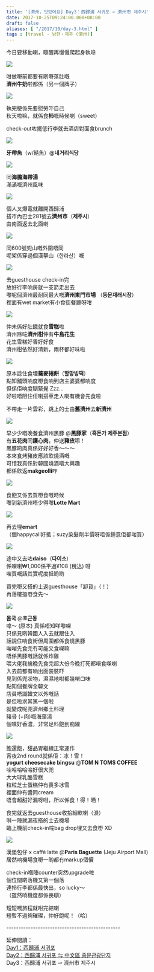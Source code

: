 ```yaml
---
title: '[濟州，맛있어요] Day3：西歸浦 서귀포 ⇀ 濟州市 제주시'
date: 2017-10-25T09:24:00.000+08:00
draft: false
aliases: [ "/2017/10/day-3.html" ]
tags : [travel - 남한・제주 (濟州)]
---
```


今日要移動喇，瞓醒再慢慢爬起身執喼  

[![](https://c1.staticflickr.com/5/4510/37849393341_7a3da7245c_z.jpg)](https://c1.staticflickr.com/5/4510/37849393341_7a3da7245c_z.jpg)

咁做嘢前都要有啲嘢落肚嘅  
**濟州牛奶**啦都係（另一個牌子）  

[![](https://c1.staticflickr.com/5/4490/37139393324_bf7bc3f3c7_z.jpg)](https://c1.staticflickr.com/5/4490/37139393324_bf7bc3f3c7_z.jpg)

執完梗係先要慰勞吓自己  
秋天啦嘛，就係食**柿**嘅時候喇（sweet）  
  
check-out咗擺低行李就去酒店對面食brunch  

[![](https://c1.staticflickr.com/5/4479/37139393714_8c8b31f50b_z.jpg)](https://c1.staticflickr.com/5/4479/37139393714_8c8b31f50b_z.jpg)

**牙帶魚**（w/鯖魚）@**네거리식당**  

![](https://c1.staticflickr.com/5/4447/37849392751_ce107a8dbd_z.jpg)

同**海膽海帶湯**  
滿滿嘅濟州風味  

[![](https://c1.staticflickr.com/5/4496/37849394311_877011e5b1_z.jpg)](https://c1.staticflickr.com/5/4496/37849394311_877011e5b1_z.jpg)

個人叉爆電就離開西歸浦  
搭市內巴士281號去**濟州市**（**제주시**）  
由南面返去北面喇  

[![](https://c1.staticflickr.com/5/4461/37800677356_8e2c092e4b_z.jpg)](https://c1.staticflickr.com/5/4461/37800677356_8e2c092e4b_z.jpg)

同600號兜山嘅外圍唔同  
呢架係穿過個漢拏山（한라산）嘅  

[![](https://c1.staticflickr.com/5/4456/37849394071_d41e34fd20_z.jpg)](https://c1.staticflickr.com/5/4456/37849394071_d41e34fd20_z.jpg)

去guesthouse check-in完  
放好行李响房就一支箭走出去  
嚟呢個濟州最耐同最大嘅**濟州東門市場** （**동문재래시장**）  
裡面有wet market有小食街餐廳呀咁  

[![](https://c1.staticflickr.com/5/4452/37139394014_886b45c679_z.jpg)](https://c1.staticflickr.com/5/4452/37139394014_886b45c679_z.jpg)

仲未係好肚餓就食**雪糕**啦  
濟州除咗**濟州柑**仲有**牛島花生**  
花生雪糕好香好好食  
濟州柑依然好清新，兩杯都好味啦  

[![](https://c1.staticflickr.com/5/4461/37139394034_841cf31520_z.jpg)](https://c1.staticflickr.com/5/4461/37139394034_841cf31520_z.jpg)

原本諗住食埋**蕎麥捲餅**（**할망빙떡**）  
點知舖頭响度嘢食响到店主婆婆都响度  
但係佢响度瞓緊覺 Zzz...  
好啦唔阻住佢喇搭車走人喇有機會先食啦  
  
不帶走一片雲彩，跳上的士由**舊濟州**去**新濟州**  

[![](https://c1.staticflickr.com/5/4491/23997115598_42360d50da_z.jpg)](https://c1.staticflickr.com/5/4491/23997115598_42360d50da_z.jpg)

早少少嘅晚餐食濟州黑豚 @**黑豚家**（**흑돈가 제주본점**）  
有**五花肉**同**護心肉**，仲送**豬皮**㖭！  
黑豚啲肉真係好好好香～～～  
本來食烤豬皮應該飲燒酒嘅  
可惜我真係對韓國燒酒唔大興趣  
都係飲返**makgeolli**咋  

[![](https://c1.staticflickr.com/5/4489/37139669194_4f1b472639_z.jpg)](https://c1.staticflickr.com/5/4489/37139669194_4f1b472639_z.jpg)

食飽又係去買嘢食嘅時候  
嚟到新濟州唔少得嚟**Lotte Mart**  

[![](https://c1.staticflickr.com/5/4458/23997115158_5b85fa4148_z.jpg)](https://c1.staticflickr.com/5/4458/23997115158_5b85fa4148_z.jpg)

再去埋**emart**  
（個happycall好抵；suzy染髮劑半價呀唔係鍾意佢都啱買）  

[![](https://c1.staticflickr.com/5/4449/37139669414_5884533b89_z.jpg)](https://c1.staticflickr.com/5/4449/37139669414_5884533b89_z.jpg)

途中又去咗**daiso**（**다이소**）  
係㗎喇₩1,000係平過¥108 (稅込) 呀  
啱買嘅話其實呢度抵啲啲  
  
買完嘢又搭的士返guesthouse「卸貨」（！）  
再落樓搵嘢食先～  

[![](https://c1.staticflickr.com/5/4455/37139668634_2cee15239c_z.jpg)](https://c1.staticflickr.com/5/4455/37139668634_2cee15239c_z.jpg)

**몸국** @**호근동**  
嗱～ (原本) 真係唔知咩嚟㗎  
只係見啲韓國人入去就跟住入  
話說住响食街但周圍都係食燒黑豚  
啱啱先食完冇可能又食㗎嘛  
唔係黑豚嘅話就係炸雞  
喂大佬我擒晚先食完超大份今晚打死都唔食㗎喇  
入去前都有响出面裝裝吓  
見到係兜狀物，濕濕地咁都幾啱口味  
點知個餐牌全韓文  
店員唔識韓文以外嘅話  
是但啦求其篤一個啦  
就變成呢兜濟州鄉土料理  
豬骨 (+肉)嘅海藻湯  
個味好香濃，非常足料飽到痴線  

[![](https://c1.staticflickr.com/5/4457/23997115828_3b311c0c24_z.jpg)](https://c1.staticflickr.com/5/4457/23997115828_3b311c0c24_z.jpg)

飽還飽，甜品胃繼續正常運作  
宵夜2nd round就係佢：冰！雪！  
**yogurt cheesecake bingsu** @**TOM N TOMS COFFEE**  
哇哈哈哈哈好很大兜  
大大球乳酪雪糕  
粒粒芝士蛋糕仲有喪多冰雪  
裡面仲有醬同cream  
唔會超甜好漏呀咁，所以係食！得！晒！  
  
食完就返去guesthouse收拾細軟喇（淚）  
唞一陣就漏夜搭的士去機場  
臨上機前check-in咗bag drop埋又去食嘢 XD  

[![](https://c1.staticflickr.com/5/4453/23997116158_100c2418a4_z.jpg)](https://c1.staticflickr.com/5/4453/23997116158_100c2418a4_z.jpg)

漢堡包仔 x caffè latte @**Paris Baguette** (Jeju Airport Mall)  
居然响機場食嘢一啲都冇markup個價  
  
check-in嗰陣counter突然upgrade咗  
個位闊啲落機又第一個落  
連拎行李都係最快出，so lucky～  
（雖然响機度都係喪瞓）  
  
  
短短嘅旅程就咁完結喇  
短暫不過夠璀璨，仲好飽呢！（哈）  
  
\-----------------------------------------------  
  
延伸閱讀：  
[Day1：西歸浦 서귀포](https://www.hidie.net/2017/10/day-1_23.html)  
[Day2：西歸浦 서귀포 ⇋ 中文區 중문관광단지](https://www.hidie.net/2017/10/day-2_24.html)  
Day3：西歸浦 서귀포 ⇀ 濟州市 제주시